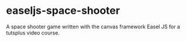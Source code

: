 easeljs-space-shooter
=====================

A space shooter game written with the canvas framework Easel JS for a tutsplus video course.
